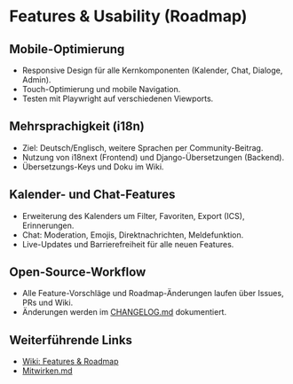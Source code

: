 # Features & Usability (Roadmap)

## Mobile-Optimierung
- Responsive Design für alle Kernkomponenten (Kalender, Chat, Dialoge, Admin).
- Touch-Optimierung und mobile Navigation.
- Testen mit Playwright auf verschiedenen Viewports.

## Mehrsprachigkeit (i18n)
- Ziel: Deutsch/Englisch, weitere Sprachen per Community-Beitrag.
- Nutzung von i18next (Frontend) und Django-Übersetzungen (Backend).
- Übersetzungs-Keys und Doku im Wiki.

## Kalender- und Chat-Features
- Erweiterung des Kalenders um Filter, Favoriten, Export (ICS), Erinnerungen.
- Chat: Moderation, Emojis, Direktnachrichten, Meldefunktion.
- Live-Updates und Barrierefreiheit für alle neuen Features.

## Open-Source-Workflow
- Alle Feature-Vorschläge und Roadmap-Änderungen laufen über Issues, PRs und Wiki.
- Änderungen werden im [CHANGELOG.md](./CHANGELOG.md) dokumentiert.

## Weiterführende Links
- [Wiki: Features & Roadmap](./WIKI.md)
- [Mitwirken.md](./Mitwirken.md)
